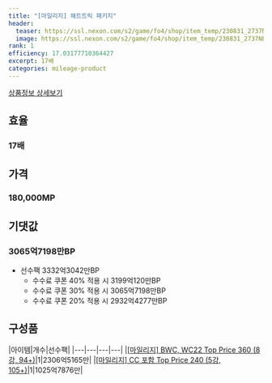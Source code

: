 ```yaml
---
title: "[마일리지] 해트트릭 패키지"
header:
  teaser: https://ssl.nexon.com/s2/game/fo4/shop/item_temp/230831_2737NE39PA12/31095.png
  image: https://ssl.nexon.com/s2/game/fo4/shop/item_temp/230831_2737NE39PA12/31095.png
rank: 1
efficiency: 17.03177710364427
excerpt: 17배
categories: mileage-product
---
```

[상품정보 상세보기](https://shop.fifaonline4.nexon.com/Shop/View?strPid=31095)

## 효율
### 17배
## 가격
### 180,000MP
## 기댓값
### 3065억7198만BP
  - 선수팩 3332억3042만BP
    - 수수료 쿠폰 40% 적용 시 3199억120만BP
    - 수수료 쿠폰 30% 적용 시 3065억7198만BP
    - 수수료 쿠폰 20% 적용 시 2932억4277만BP


## 구성품

|아이템|개수|선수팩|
|---|---|---|---|
|[[마일리지] BWC, WC22 Top Price 360 (8강, 94+)](/player/7207)|1|2306억5165만|
|[[마일리지] CC 포함 Top Price 240 (5강, 105+)](/player/7208)|1|1025억7876만|
